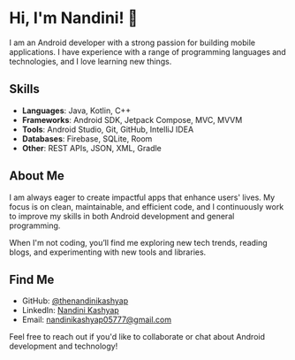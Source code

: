 # Hi, I'm Nandini! 👋

I am an Android developer with a strong passion for building mobile applications. I have experience with a range of programming languages and technologies, and I love learning new things.

## Skills

- **Languages**: Java, Kotlin, C++
- **Frameworks**: Android SDK, Jetpack Compose, MVC, MVVM
- **Tools**: Android Studio, Git, GitHub, IntelliJ IDEA
- **Databases**: Firebase, SQLite, Room
- **Other**: REST APIs, JSON, XML, Gradle

## About Me

I am always eager to create impactful apps that enhance users' lives. My focus is on clean, maintainable, and efficient code, and I continuously work to improve my skills in both Android development and general programming.

When I'm not coding, you’ll find me exploring new tech trends, reading blogs, and experimenting with new tools and libraries.

## Find Me

- GitHub: [@thenandinikashyap](https://github.com/thenandinikashyap)
- LinkedIn: [Nandini Kashyap]((https://www.linkedin.com/in/nandinik05777/))
- Email: [nandinikashyap05777@gmail.com](mailto:nandinikashyap05777@gmail.com)

Feel free to reach out if you'd like to collaborate or chat about Android development and technology!


